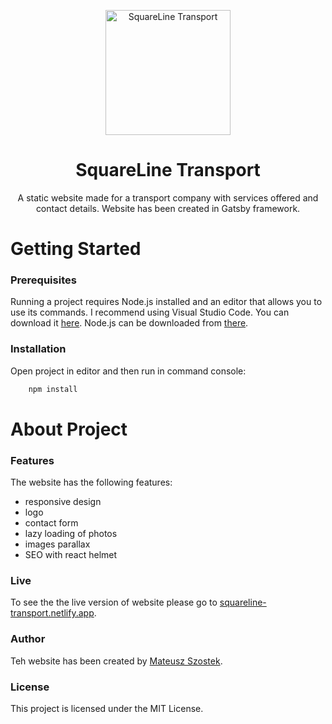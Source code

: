 <p align="center">
  <img width="200" src="https://user-images.githubusercontent.com/51017386/107845820-6a5f6e00-6dd6-11eb-9e17-74127b698fa3.png" alt="SquareLine Transport">
</p>
<h1 align = "center" >SquareLine Transport</h1>
<p align = "center" > A static website made for a transport company with services offered and contact details. Website has been created in Gatsby framework. </p>

# Getting Started

### Prerequisites
Running a project requires Node.js installed and an editor that allows you to use its commands. I recommend using Visual Studio Code. You can download it [here](https://code.visualstudio.com/). Node.js can be downloaded from [there](https://nodejs.org/en/). 

### Installation
Open project in editor and then run in command console:
```bash
    npm install
```

# About Project
### Features
The website has the following features:
- responsive design
- logo
- contact form
- lazy loading of photos
- images parallax
- SEO with react helmet

### Live 
To see the the live version of website please go to [squareline-transport.netlify.app](https://www.squareline-transport.netlify.app).

### Author
Teh website has been created by [Mateusz Szostek](https://www.linkedin.com/in/mateusz-szostek-351978143/).

### License
This project is licensed under the MIT License.  


